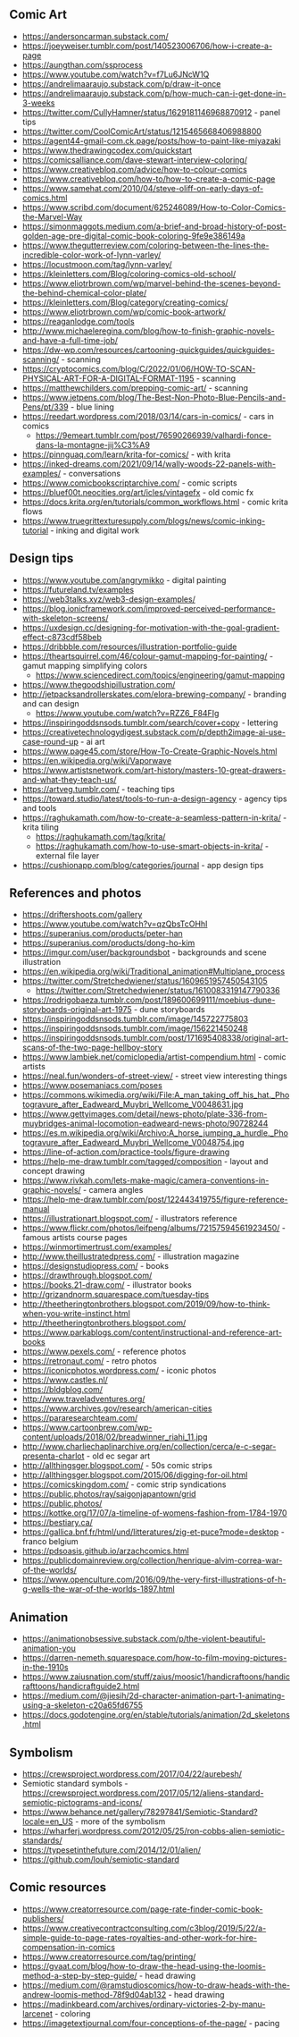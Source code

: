 ## Comic Art

- https://andersoncarman.substack.com/
- https://joeyweiser.tumblr.com/post/140523006706/how-i-create-a-page
- https://aungthan.com/ssprocess
- https://www.youtube.com/watch?v=f7Lu6JNcW1Q
- https://andrelimaaraujo.substack.com/p/draw-it-once
- https://andrelimaaraujo.substack.com/p/how-much-can-i-get-done-in-3-weeks
- https://twitter.com/CullyHamner/status/1629181146968870912 - panel tips
- https://twitter.com/CoolComicArt/status/1215465668406988800
- https://agent44-gmail-com.ck.page/posts/how-to-paint-like-miyazaki
- https://www.thedrawingcodex.com/quickstart
- https://comicsalliance.com/dave-stewart-interview-coloring/ 
- https://www.creativebloq.com/advice/how-to-colour-comics
- https://www.creativebloq.com/how-to/how-to-create-a-comic-page
- https://www.samehat.com/2010/04/steve-oliff-on-early-days-of-comics.html
- https://www.scribd.com/document/625246089/How-to-Color-Comics-the-Marvel-Way
- https://simonmaggots.medium.com/a-brief-and-broad-history-of-post-golden-age-pre-digital-comic-book-coloring-9fe9e386149a
- https://www.thegutterreview.com/coloring-between-the-lines-the-incredible-color-work-of-lynn-varley/
- https://locustmoon.com/tag/lynn-varley/
- https://kleinletters.com/Blog/coloring-comics-old-school/
- https://www.eliotrbrown.com/wp/marvel-behind-the-scenes-beyond-the-behind-chemical-color-plate/
- https://kleinletters.com/Blog/category/creating-comics/
- https://www.eliotrbrown.com/wp/comic-book-artwork/
- https://reaganlodge.com/tools
- http://www.michaeleregina.com/blog/how-to-finish-graphic-novels-and-have-a-full-time-job/
- https://dw-wp.com/resources/cartooning-quickguides/quickguides-scanning/ - scanning
- https://cryptocomics.com/blog/C/2022/01/06/HOW-TO-SCAN-PHYSICAL-ART-FOR-A-DIGITAL-FORMAT-1195 - scanning
- https://matthewchilders.com/prepping-comic-art/ - scanning
- https://www.jetpens.com/blog/The-Best-Non-Photo-Blue-Pencils-and-Pens/pt/339 - blue lining
- https://reedart.wordpress.com/2018/03/14/cars-in-comics/ - cars in comics
  - https://9emeart.tumblr.com/post/76590266939/valhardi-fonce-dans-la-montagne-jij%C3%A9
- https://pinnguaq.com/learn/krita-for-comics/ - with krita
- https://inked-dreams.com/2021/09/14/wally-woods-22-panels-with-examples/ - conversations
- https://www.comicbookscriptarchive.com/ - comic scripts
- https://bluef00t.neocities.org/art/icles/vintagefx - old comic fx
- https://docs.krita.org/en/tutorials/common_workflows.html - comic krita flows
- https://www.truegrittexturesupply.com/blogs/news/comic-inking-tutorial - inking and digital work


## Design tips

- https://www.youtube.com/angrymikko - digital painting
- https://futureland.tv/examples
- https://web3talks.xyz/web3-design-examples/
- https://blog.ionicframework.com/improved-perceived-performance-with-skeleton-screens/
- https://uxdesign.cc/designing-for-motivation-with-the-goal-gradient-effect-c873cdf58beb
- https://dribbble.com/resources/illustration-portfolio-guide
- https://theartsquirrel.com/46/colour-gamut-mapping-for-painting/ - gamut mapping simplifying colors
  - https://www.sciencedirect.com/topics/engineering/gamut-mapping
- https://www.thegoodshipillustration.com/
- http://jetpacksandrollerskates.com/elora-brewing-company/ - branding and can design
  - https://www.youtube.com/watch?v=RZZ6_F84FIg
- https://inspiringoddsnsods.tumblr.com/search/cover+copy - lettering
- https://creativetechnologydigest.substack.com/p/depth2image-ai-use-case-round-up - ai art
- https://www.page45.com/store/How-To-Create-Graphic-Novels.html
- https://en.wikipedia.org/wiki/Vaporwave
- https://www.artistsnetwork.com/art-history/masters-10-great-drawers-and-what-they-teach-us/
- https://artveg.tumblr.com/ - teaching tips
- https://toward.studio/latest/tools-to-run-a-design-agency - agency tips and tools
- https://raghukamath.com/how-to-create-a-seamless-pattern-in-krita/ -  krita tiling
  - https://raghukamath.com/tag/krita/
  - https://raghukamath.com/how-to-use-smart-objects-in-krita/ - external file layer
- https://cushionapp.com/blog/categories/journal - app design tips

## References and photos

- https://driftershoots.com/gallery
- https://www.youtube.com/watch?v=qzQbsTcOHhI
- https://superanius.com/products/peter-han
- https://superanius.com/products/dong-ho-kim
- https://imgur.com/user/backgroundsbot - backgrounds and scene illustration
- https://en.wikipedia.org/wiki/Traditional_animation#Multiplane_process
- https://twitter.com/Stretchedwiener/status/1609651957450543105
  - https://twitter.com/Stretchedwiener/status/1610083319147790336
- https://rodrigobaeza.tumblr.com/post/189600699111/moebius-dune-storyboards-original-art-1975 - dune storyboards
- https://inspiringoddsnsods.tumblr.com/image/145722775803
- https://inspiringoddsnsods.tumblr.com/image/156221450248
- https://inspiringoddsnsods.tumblr.com/post/171695408338/original-art-scans-of-the-two-page-hellboy-story
- https://www.lambiek.net/comiclopedia/artist-compendium.html - comic artists
- https://neal.fun/wonders-of-street-view/ - street view interesting things
- https://www.posemaniacs.com/poses
- https://commons.wikimedia.org/wiki/File:A_man_taking_off_his_hat._Photogravure_after_Eadweard_Muybri_Wellcome_V0048631.jpg
- https://www.gettyimages.com/detail/news-photo/plate-336-from-muybridges-animal-locomotion-eadweard-news-photo/90728244
- https://es.m.wikipedia.org/wiki/Archivo:A_horse_jumping_a_hurdle._Photogravure_after_Eadweard_Muybri_Wellcome_V0048754.jpg
- https://line-of-action.com/practice-tools/figure-drawing
- https://help-me-draw.tumblr.com/tagged/composition - layout and concept drawing
- https://www.rivkah.com/lets-make-magic/camera-conventions-in-graphic-novels/ - camera angles
- https://help-me-draw.tumblr.com/post/122443419755/figure-reference-manual
- https://illustrationart.blogspot.com/ - illustrators reference
- https://www.flickr.com/photos/leifpeng/albums/72157594561923450/ - famous artists course pages
- https://winmortimertrust.com/examples/
- http://www.theillustratedpress.com/ - illustration magazine
- https://designstudiopress.com/ - books
- https://drawthrough.blogspot.com/
- https://books.21-draw.com/ - illustrator books
- http://grizandnorm.squarespace.com/tuesday-tips
- http://theetheringtonbrothers.blogspot.com/2019/09/how-to-think-when-you-write-instinct.html
- http://theetheringtonbrothers.blogspot.com/
- https://www.parkablogs.com/content/instructional-and-reference-art-books
- https://www.pexels.com/ - reference photos
- https://retronaut.com/ - retro photos
- https://iconicphotos.wordpress.com/ - iconic photos
- https://www.castles.nl/
- https://bldgblog.com/
- http://www.traveladventures.org/
- https://www.archives.gov/research/american-cities
- https://pararesearchteam.com/
- https://www.cartoonbrew.com/wp-content/uploads/2018/02/breadwinner_riahi_11.jpg
- http://www.charliechaplinarchive.org/en/collection/cerca/e-c-segar-presenta-charlot - old ec segar art
- http://allthingsger.blogspot.com/ - 50s comic strips
- http://allthingsger.blogspot.com/2015/06/digging-for-oil.html
- https://comicskingdom.com/ - comic strip syndications
- https://public.photos/ray/saigonjapantown/grid
- https://public.photos/
- https://kottke.org/17/07/a-timeline-of-womens-fashion-from-1784-1970 
- https://bestiary.ca/
- https://gallica.bnf.fr/html/und/litteratures/zig-et-puce?mode=desktop - franco belgium
- https://pdsoasis.github.io/arzachcomics.html 
- https://publicdomainreview.org/collection/henrique-alvim-correa-war-of-the-worlds/
- https://www.openculture.com/2016/09/the-very-first-illustrations-of-h-g-wells-the-war-of-the-worlds-1897.html

## Animation
- https://animationobsessive.substack.com/p/the-violent-beautiful-animation-you
- https://darren-nemeth.squarespace.com/how-to-film-moving-pictures-in-the-1910s
- https://www.zaiusnation.com/stuff/zaius/moosic1/handicraftoons/handicrafttoons/handicraftguide2.html
- https://medium.com/@jiesih/2d-character-animation-part-1-animating-using-a-skeleton-c20a65fd6755
- https://docs.godotengine.org/en/stable/tutorials/animation/2d_skeletons.html


## Symbolism

- https://crewsproject.wordpress.com/2017/04/22/aurebesh/
- Semiotic standard symbols - https://crewsproject.wordpress.com/2017/05/12/aliens-standard-semiotic-pictograms-and-icons/
- https://www.behance.net/gallery/78297841/Semiotic-Standard?locale=en_US - more of the symbolism
- https://wharferj.wordpress.com/2012/05/25/ron-cobbs-alien-semiotic-standards/
- https://typesetinthefuture.com/2014/12/01/alien/
- https://github.com/louh/semiotic-standard

## Comic resources 

- https://www.creatorresource.com/page-rate-finder-comic-book-publishers/
- https://www.creativecontractconsulting.com/c3blog/2019/5/22/a-simple-guide-to-page-rates-royalties-and-other-work-for-hire-compensation-in-comics
- https://www.creatorresource.com/tag/printing/ 
- https://gvaat.com/blog/how-to-draw-the-head-using-the-loomis-method-a-step-by-step-guide/ - head drawing
- https://medium.com/@ramstudioscomics/how-to-draw-heads-with-the-andrew-loomis-method-78f9d04ab132 - head drawing
- https://madinkbeard.com/archives/ordinary-victories-2-by-manu-larcenet - coloring
- https://imagetextjournal.com/four-conceptions-of-the-page/ - pacing